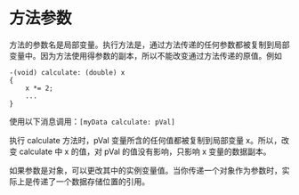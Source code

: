 # 方法参数

方法的参数名是局部变量。执行方法是，通过方法传递的任何参数都被复制到局部变量中。因为方法使用得参数的副本，所以不能改变通过方法传递的原值。例如
```
-(void) calculate: (double) x
{
    x *= 2;
    ...
}
```
使用以下消息调用：`[myData calculate: pVal]`

执行 calculate 方法时，pVal 变量所含的任何值都被复制到局部变量 x。所以，改变 calculate 中 x 的值，对 pVal 的值没有影响，只影响 x 变量的数据副本。

如果参数是对象，可以更改其中的实例变量值。当你传递一个对象作为参数时，实际上是传递了一个数据存储位置的引用。